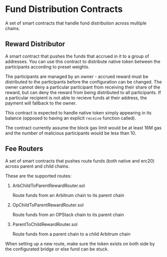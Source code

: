 # Fund Distribution Contracts

A set of smart contracts that handle fund distribution across multiple chains.

## Reward Distributor

A smart contract that pushes the funds that accrued in it to a group of addresses. You can use this contract to distribute native token between the participants according to preset weights.

The participants are managed by an owner - accrued reward must be distributed to the participants before the configuration can be changed. The owner cannot deny a particular participant from receiving their share of the reward, but can deny the reward from being distributed to all participants. If a particular recipient is not able to recieve funds at their address, the payment will fallback to the owner.

This contract is expected to handle native token simply appearing in its balance (opposed to having an explicit `receive` function called).

The contract currently assume the block gas limit would be at least 16M gas and the number of malicious participants would be less than 10.

## Fee Routers

A set of smart contracts that pushes route funds (both native and erc20) across parent and child chains.

These are the supported routes:

1. ArbChildToParentRewardRouter.sol

    Route funds from an Arbitrum chain to its parent chain

2. OpChildToParentRewardRouter.sol

    Route funds from an OPStack chain to its parent chain

3. ParentToChildRewardRouter.sol

    Route funds from a parent chain to a child Arbitrum chain

When setting up a new route, make sure the token exists on both side by the configurated bridge or else fund can be stuck.
